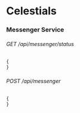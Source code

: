 # Celestials

### Messenger Service

###### GET /api/messenger/status
```javascript
{
}
```

###### POST /api/messenger
```javascript
{
}
```
